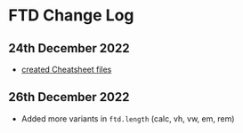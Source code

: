# FTD Change Log


## 24th December 2022

- [created Cheatsheet files](https://github.com/ftd-lang/ftd/commit/8df76b5b66dd31b9c647a848c6dd4277b434c7fe)

## 26th December 2022

- Added more variants in `ftd.length` (calc, vh, vw, em, rem)
